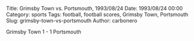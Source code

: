 Title: Grimsby Town vs. Portsmouth, 1993/08/24
Date: 1993/08/24 00:00
Category: sports
Tags: football, football scores, Grimsby Town, Portsmouth
Slug: grimsby-town-vs-portsmouth
Author: carbonero


Grimsby Town 1 - 1 Portsmouth
